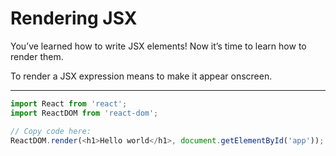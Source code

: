 # Rendering JSX
You’ve learned how to write JSX elements! Now it’s time to learn how to render them.

To render a JSX expression means to make it appear onscreen.

***

```js
import React from 'react';
import ReactDOM from 'react-dom';

// Copy code here:
ReactDOM.render(<h1>Hello world</h1>, document.getElementById('app'));
```